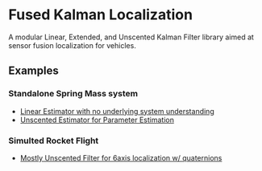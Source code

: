 # Fused Kalman Localization
A modular Linear, Extended, and Unscented Kalman Filter library aimed at sensor fusion localization for vehicles.

## Examples

### Standalone Spring Mass system
* [Linear Estimator with no underlying system understanding](./standalone_examples/testLinearKF.ipynb)
* [Unscented Estimator for Parameter Estimation](./standalone_examples/testUnscentedKF.ipynb)

### Simulted Rocket Flight
* [Mostly Unscented Filter for 6axis localization w/ quaternions](rocket_example/make_sensor_data.ipynb)
